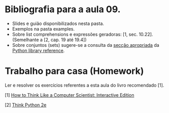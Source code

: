 # Bibliografia para a aula 09.

* Slides e guião disponibilizados nesta pasta.
* Exemplos na pasta examples.
* Sobre list comprehensions e expressões geradoras: [1, sec. 10.22].
  (Semelhante a [2, cap. 19 até 19.4])
* Sobre conjuntos (sets) sugere-se a consulta da
[<u>secção apropriada</u>](https://docs.python.org/3/library/stdtypes.html#set-types-set-frozenset)
da [<u>Python library reference</u>](https://docs.python.org/3/library/index.html).

# Trabalho para casa (Homework)

Ler e resolver os exercícios referentes a esta aula do livro recomendado [1].

[1] [How to Think Like a Computer Scientist: Interactive Edition](https://runestone.academy/runestone/static/thinkcspy/index.html)

[2] [Think Python 2e](http://greenteapress.com/wp/think-python-2e/)
